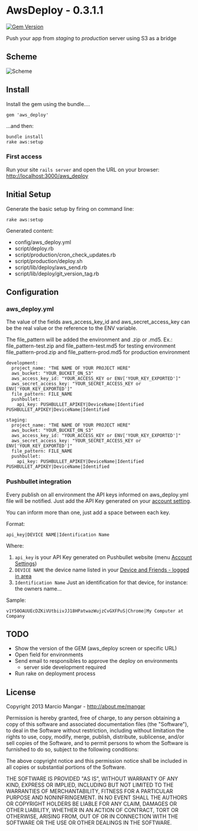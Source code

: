 

# AwsDeploy - 0.3.1.1
[![Gem Version](https://badge.fury.io/rb/aws_deploy.png)](http://badge.fury.io/rb/aws_deploy)

Push your app from _staging_ to _production_ server using S3 as a bridge


## Scheme

![Scheme](http://codeinfected.com/images/extra/aws_deploy_scheme_github.png)



## Install

Install the gem using the bundle.... 

```
gem 'aws_deploy'
```

...and then:
```
bundle install
rake aws:setup
```


### First access


Run your site `rails server` and open the URL on your browser: [http://localhost:3000/aws_deploy](http://localhost:3000/aws_deploy)




## Initial Setup

Generate the basic setup by firing on command line:

```
rake aws:setup
```

Generated content:

- config/aws_deploy.yml
- script/deploy.rb
- script/production/cron_check_updates.rb
- script/production/deploy.sh
- script/lib/deploy/aws_send.rb
- script/lib/deploy/git_version_tag.rb
 


## Configuration

### aws_deploy.yml ###

The value of the fields aws_access_key_id and aws_secret_access_key can be the real value or the reference to the ENV variable.

The file_pattern will be added the environment and .zip or .md5.
Ex.:
file_pattern-test.zip and file_pattern-test.md5  for testing environment
file_pattern-prod.zip and file_pattern-prod.md5  for production environment


```
development:
  project_name: "THE NAME OF YOUR PROJECT HERE"
  aws_bucket: "YOUR_BUCKET_ON_S3"
  aws_access_key_id: "YOUR_ACCESS_KEY or ENV['YOUR_KEY_EXPORTED']"
  aws_secret_access_key: "YOUR_SECRET_ACCESS_KEY or ENV['YOUR_KEY_EXPORTED']"
  file_pattern: FILE_NAME
  pushbullet:
    api_key: PUSHBULLET_APIKEY|DeviceName|Identified PUSHBULLET_APIKEY|DeviceName|Identified

staging: 
  project_name: "THE NAME OF YOUR PROJECT HERE"
  aws_bucket: "YOUR_BUCKET_ON_S3"
  aws_access_key_id: "YOUR_ACCESS_KEY or ENV['YOUR_KEY_EXPORTED']"
  aws_secret_access_key: "YOUR_SECRET_ACCESS_KEY or ENV['YOUR_KEY_EXPORTED']"
  file_pattern: FILE_NAME
  pushbullet:
    api_key: PUSHBULLET_APIKEY|DeviceName|Identified PUSHBULLET_APIKEY|DeviceName|Identified

```


### Pushbullet integration

Every publish on all environment the API keys informed on aws_deploy.yml file will be notified.
Just add the API Key generated on your [account setting](https://www.pushbullet.com/account).

You can inform more than one, just add a space between each key.

Format:

    api_key|DEVICE NAME|Identification Name

Where:

1. ```api_key``` is your API Key generated on Pushbullet website (menu [Account Settings](https://www.pushbullet.com/account))
1. ```DEVICE NAME``` the device name listed in your [Device and Friends - logged in area](https://www.pushbullet.com/)
1. ```Identification Name``` Just an identification for that device, for instance: the owners name...


Sample:

    v1Y50OAUUEcDZKiVUtbiivJJ18HPatwazWujzCvGXFPuS|Chrome|My Computer at Company



## TODO

 - Show the version of the GEM (aws_deploy screen or specific URL)
 - Open field for environments 
 - Send email to responsibles to approve the deploy on environments
    - server side development required
 - Run rake on deployment process


## License

Copyright 2013 Marcio Mangar - <http://about.me/mangar>

Permission is hereby granted, free of charge, to any person obtaining
a copy of this software and associated documentation files (the
"Software"), to deal in the Software without restriction, including
without limitation the rights to use, copy, modify, merge, publish,
distribute, sublicense, and/or sell copies of the Software, and to
permit persons to whom the Software is furnished to do so, subject to
the following conditions:

The above copyright notice and this permission notice shall be
included in all copies or substantial portions of the Software.

THE SOFTWARE IS PROVIDED "AS IS", WITHOUT WARRANTY OF ANY KIND,
EXPRESS OR IMPLIED, INCLUDING BUT NOT LIMITED TO THE WARRANTIES OF
MERCHANTABILITY, FITNESS FOR A PARTICULAR PURPOSE AND
NONINFRINGEMENT. IN NO EVENT SHALL THE AUTHORS OR COPYRIGHT HOLDERS BE
LIABLE FOR ANY CLAIM, DAMAGES OR OTHER LIABILITY, WHETHER IN AN ACTION
OF CONTRACT, TORT OR OTHERWISE, ARISING FROM, OUT OF OR IN CONNECTION
WITH THE SOFTWARE OR THE USE OR OTHER DEALINGS IN THE SOFTWARE.

